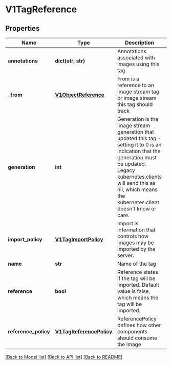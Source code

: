 # V1TagReference

## Properties
Name | Type | Description | Notes
------------ | ------------- | ------------- | -------------
**annotations** | **dict(str, str)** | Annotations associated with images using this tag | 
**_from** | [**V1ObjectReference**](V1ObjectReference.md) | From is a reference to an image stream tag or image stream this tag should track | [optional] 
**generation** | **int** | Generation is the image stream generation that updated this tag - setting it to 0 is an indication that the generation must be updated. Legacy kubernetes.clients will send this as nil, which means the kubernetes.client doesn&#39;t know or care. | 
**import_policy** | [**V1TagImportPolicy**](V1TagImportPolicy.md) | Import is information that controls how images may be imported by the server. | [optional] 
**name** | **str** | Name of the tag | 
**reference** | **bool** | Reference states if the tag will be imported. Default value is false, which means the tag will be imported. | [optional] 
**reference_policy** | [**V1TagReferencePolicy**](V1TagReferencePolicy.md) | ReferencePolicy defines how other components should consume the image | [optional] 

[[Back to Model list]](../README.md#documentation-for-models) [[Back to API list]](../README.md#documentation-for-api-endpoints) [[Back to README]](../README.md)


